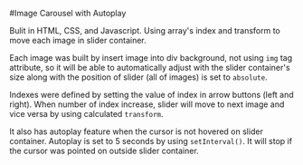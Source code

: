 #Image Carousel with Autoplay

Bulit in HTML, CSS, and Javascript. Using array's index and transform to move each image in slider container.

Each image was built by insert image into div background, not using `img` tag attribute, so it will be able to automatically adjust with the slider container's size along with the position of slider (all of images) is set to `absolute`.

Indexes were defined by setting the value of index in arrow buttons (left and right). When number of index increase, slider will move to next image and vice versa by using calculated `transform`.

It also has autoplay feature when the cursor is not hovered on slider container. Autoplay is set to 5 seconds by using `setInterval()`. It will stop if the cursor was pointed on outside slider container.